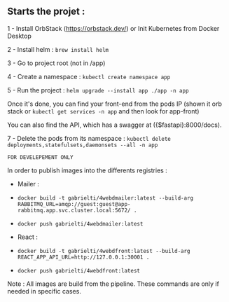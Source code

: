
<h2>Starts the projet : </h2>

1 - Install OrbStack (https://orbstack.dev/) or Init Kubernetes from Docker Desktop

2 - Install helm : ```brew install helm```

3 - Go to project root (not in /app)

4 - Create a namespace : ```kubectl create namespace app```

5 - Run the project : ```helm upgrade --install app ./app -n app```

Once it's done, you can find your front-end from the pods IP (shown it orb stack or ```kubectl get services -n app``` and then look for app-front)

You can also find the API, which has a swagger at ({$fastapi}:8000/docs).

7 - Delete the pods from its namespace : ```kubectl delete deployments,statefulsets,daemonsets --all -n app```

```FOR DEVELEPEMENT ONLY```

In order to publish images into the differents registries :
- Mailer :
- ```docker build -t gabrielti/4webdmailer:latest --build-arg RABBITMQ_URL=amqp://guest:guest@app-rabbitmq.app.svc.cluster.local:5672/ .```
- ```docker push gabrielti/4webdmailer:latest  ```

- React :
- ```docker build -t gabrielti/4webdfront:latest --build-arg REACT_APP_API_URL=http://127.0.0.1:30001 . ```
- ```docker push gabrielti/4webdfront:latest  ```

Note : All images are build from the pipeline. These commands are only if needed in specific cases.

